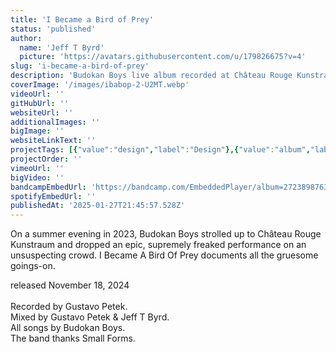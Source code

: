 ```yaml
---
title: 'I Became a Bird of Prey'
status: 'published'
author:
  name: 'Jeff T Byrd'
  picture: 'https://avatars.githubusercontent.com/u/179826675?v=4'
slug: 'i-became-a-bird-of-prey'
description: 'Budokan Boys live album recorded at Château Rouge Kunstraum in Vienna'
coverImage: '/images/ibabop-2-U2MT.webp'
videoUrl: ''
gitHubUrl: ''
websiteUrl: ''
additionalImages: ''
bigImage: ''
websiteLinkText: ''
projectTags: [{"value":"design","label":"Design"},{"value":"album","label":"Album"},{"value":"music","label":"Music"}]
projectOrder: ''
vimeoUrl: ''
bigVideo: ''
bandcampEmbedUrl: 'https://bandcamp.com/EmbeddedPlayer/album=2723898763/size=large/bgcol=ffffff/linkcol=0687f5/transparent=true/'
spotifyEmbedUrl: ''
publishedAt: '2025-01-27T21:45:57.528Z'
---
```


On a summer evening in 2023, Budokan Boys strolled up to Château Rouge Kunstraum and dropped an epic, supremely freaked performance on an unsuspecting crowd. I Became A Bird Of Prey documents all the gruesome goings-on.

released November 18, 2024\
\
Recorded by Gustavo Petek.\
Mixed by Gustavo Petek & Jeff T Byrd.\
All songs by Budokan Boys.\
The band thanks Small Forms.